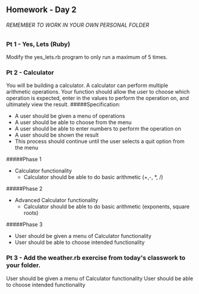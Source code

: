 ## Homework - Day 2
###### REMEMBER TO WORK IN YOUR OWN PERSONAL FOLDER

### Pt 1 - Yes, Lets (Ruby)
Modify the yes_lets.rb program to only run a maximum of 5 times.

### Pt 2 - Calculator
You will be building a calculator. A calculator can perform multiple arithmetic operations. Your function should allow the user to choose which operation is expected, enter in the values to perform the operation on, and ultimately view the result.
#####Specification:
- A user should be given a menu of operations
- A user should be able to choose from the menu
- A user should be able to enter numbers to perform the operation on
- A user should be shown the result
- This process should continue until the user selects a quit option from the menu

#####Phase 1
- Calculator functionality
  - Calculator should be able to do basic arithmetic (+,-, *, /)

#####Phase 2
- Advanced Calculator functionality
  - Calculator should be able to do basic arithmetic (exponents, square roots)

#####Phase 3
- User should be given a menu of Calculator functionality
- User should be able to choose intended functionality


### Pt 3 - Add the weather.rb exercise from today's classwork to your folder.

User should be given a menu of Calculator functionality
User should be able to choose intended functionality

